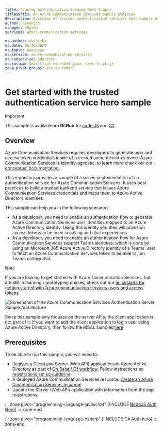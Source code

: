 ```yaml
---
title: Trusted Authentication Service Hero Sample
titleSuffix: An Azure Communication Services sample overview
description: Overview of trusted authentication services hero sample using Azure Communication Services.
author: RinaRish
manager: chpalm
services: azure-communication-services

ms.author: ektrishi
ms.date: 06/30/2021
ms.topic: overview
ms.service: azure-communication-services
ms.subservice: identity
ms.custom: devx-track-extended-java, devx-track-js
zone_pivot_groups: acs-js-csharp
---
```


# Get started with the trusted authentication service hero sample

> [!IMPORTANT]
> This sample is available **on GitHub** for [node.JS](https://github.com/Azure-Samples/communication-services-authentication-hero-nodejs) and [C#](https://github.com/Azure-Samples/communication-services-authentication-hero-csharp).

## Overview

Azure Communication Services requires developers to generate user and access token credentials inside of a trusted authentication service. Azure Communication Services is identity-agnostic, to learn more check out our [conceptual documentation](../concepts/identity-model.md).

This repository provides a sample of a server implementation of an authentication service for Azure Communication Services. It uses best practices to build a trusted backend service that issues Azure Communication Services credentials and maps them to Azure Active Directory identities. 

This sample can help you in the following scenarios:
- As a developer, you need to enable an authentication flow to generate Azure Communication Services user identities mapped to an Azure Active Directory identity. Using this identity you then will provision access tokens to be used in calling and chat experiences.
- As a developer, you need to enable an authentication flow for Azure Communication Services support Teams identities, which is done by using an Microsoft 365 Azure Active Directory identity of a Teams' user to fetch an Azure Communication Services token to be able to join Teams calling/chat.

> [!NOTE]
>If you are looking to get started with Azure Communication Services, but are still in learning / prototyping phases, check out our [quickstarts for getting started with Azure communication services users and access tokens](../quickstarts/identity/access-tokens.md?pivots=programming-language-csharp).

![Screenshot of the Azure Communication Services Authentication Server Sample Architecture](./media/auth/acs-authentication-server-sample-overview-flow.png)

Since this sample only focuses on the server APIs, the client application is not part of it. If you want to add the client application to login user using Azure Active Directory, then follow the MSAL samples [here](https://github.com/AzureAD/microsoft-authentication-library-for-js).

## Prerequisites

To be able to run this sample, you will need to:

- Register a Client and Server (Web API) applications in Azure Active Directory as part of [On Behalf Of workflow](../../active-directory/develop/v2-oauth2-on-behalf-of-flow.md). Follow instructions on [registrations set up guideline](https://github.com/Azure-Samples/communication-services-authentication-hero-csharp/blob/main/docs/deployment-guides/set-up-app-registrations.md)
- A deployed Azure Communication Services resource. [Create an Azure Communication Services resource](../quickstarts/create-communication-resource.md?tabs=linux&pivots=platform-azp). 
- Update the Server (Web API) application with information from the app registrations.
 
::: zone pivot="programming-language-javascript"
[!INCLUDE [NodeJS Auth Hero](./includes/node-auth-hero.md)]
::: zone-end

::: zone pivot="programming-language-csharp"
[!INCLUDE [C# Auth hero](./includes/csharp-auth-hero.md)]
::: zone-end
